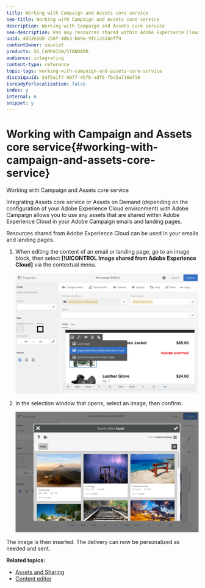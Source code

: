```yaml
---
title: Working with Campaign and Assets core service
seo-title: Working with Campaign and Assets core service
description: Working with Campaign and Assets core service
seo-description: Use any resources shared within Adobe Experience Cloud in your Adobe Campaign messages and landing pages thanks to the Assets core service integration.
uuid: 4853e808-750f-4d63-b69a-9fc12a34eff9
contentOwner: sauviat
products: SG_CAMPAIGN/STANDARD
audience: integrating
content-type: reference
topic-tags: working-with-campaign-and-assets-core-service
discoiquuid: 54f5a1f7-9077-4bfb-adf5-fbc5a7366f90
isreadyforlocalization: false
index: y
internal: n
snippet: y
---
```


# Working with Campaign and Assets core service{#working-with-campaign-and-assets-core-service}

Working with Campaign and Assets core service

Integrating Assets core service or Assets on Demand (depending on the configuration of your Adobe Experience Cloud environment) with Adobe Campaign allows you to use any assets that are shared within Adobe Experience Cloud in your Adobe Campaign emails and landing pages.

Resources shared from Adobe Experience Cloud can be used in your emails and landing pages.

1. When editing the content of an email or landing page, go to an image block, then select **[!UICONTROL Image shared from Adobe Experience Cloud]** via the contextual menu.

   ![](assets/dam_insert_image_dce.png)

1. In the selection window that opens, select an image, then confirm.

   ![](assets/dam_shared_image_selection.png)

The image is then inserted. The delivery can now be personalized as needed and sent.

**Related topics:**

* [Assets and Sharing](https://marketing.adobe.com/resources/help/en_US/mcloud/experience-cloud-assets.html) 
* [Content editor](../../designing/using/example--email-personalization.md)

